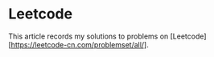 # Leetcode

This article records my solutions to problems on [Leetcode][https://leetcode-cn.com/problemset/all/].
